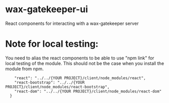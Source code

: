 # wax-gatekeeper-ui

React components for interacting with a wax-gatekeeper server

# Note for local testing:

You need to alias the react components to be able to use "npm link" for local testing of the module. This should not be the case when you install the module from npm.

```"alias": {
    "react": "../../{YOUR PROJECT}/client/node_modules/react",
    "react-bootstrap": "../../{YOUR PROJECT}/client/node_modules/react-bootstrap",
    "react-dom": "../../{YOUR PROJECT}/client/node_modules/react-dom"
  }
```
